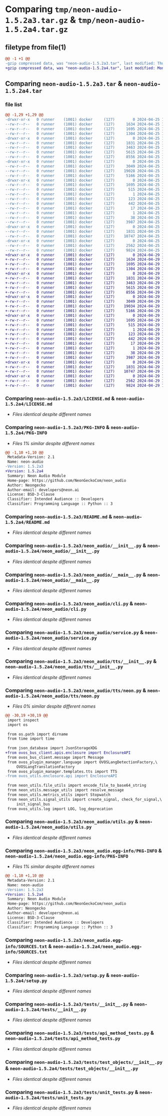 # Comparing `tmp/neon-audio-1.5.2a3.tar.gz` & `tmp/neon-audio-1.5.2a4.tar.gz`

## filetype from file(1)

```diff
@@ -1 +1 @@
-gzip compressed data, was "neon-audio-1.5.2a3.tar", last modified: Thu Apr 25 16:29:46 2024, max compression
+gzip compressed data, was "neon-audio-1.5.2a4.tar", last modified: Mon Apr 29 18:30:46 2024, max compression
```

## Comparing `neon-audio-1.5.2a3.tar` & `neon-audio-1.5.2a4.tar`

### file list

```diff
@@ -1,29 +1,29 @@
-drwxr-xr-x   0 runner    (1001) docker     (127)        0 2024-04-25 16:29:46.584854 neon-audio-1.5.2a3/
--rw-r--r--   0 runner    (1001) docker     (127)     1634 2024-04-25 16:29:42.000000 neon-audio-1.5.2a3/LICENSE.md
--rw-r--r--   0 runner    (1001) docker     (127)     1695 2024-04-25 16:29:46.584854 neon-audio-1.5.2a3/PKG-INFO
--rw-r--r--   0 runner    (1001) docker     (127)     1304 2024-04-25 16:29:42.000000 neon-audio-1.5.2a3/README.md
-drwxr-xr-x   0 runner    (1001) docker     (127)        0 2024-04-25 16:29:46.580854 neon-audio-1.5.2a3/neon_audio/
--rw-r--r--   0 runner    (1001) docker     (127)     1831 2024-04-25 16:29:42.000000 neon-audio-1.5.2a3/neon_audio/__init__.py
--rw-r--r--   0 runner    (1001) docker     (127)     3463 2024-04-25 16:29:42.000000 neon-audio-1.5.2a3/neon_audio/__main__.py
--rw-r--r--   0 runner    (1001) docker     (127)     5615 2024-04-25 16:29:42.000000 neon-audio-1.5.2a3/neon_audio/cli.py
--rw-r--r--   0 runner    (1001) docker     (127)     8556 2024-04-25 16:29:42.000000 neon-audio-1.5.2a3/neon_audio/service.py
-drwxr-xr-x   0 runner    (1001) docker     (127)        0 2024-04-25 16:29:46.584854 neon-audio-1.5.2a3/neon_audio/tts/
--rw-r--r--   0 runner    (1001) docker     (127)     3049 2024-04-25 16:29:42.000000 neon-audio-1.5.2a3/neon_audio/tts/__init__.py
--rw-r--r--   0 runner    (1001) docker     (127)    19028 2024-04-25 16:29:42.000000 neon-audio-1.5.2a3/neon_audio/tts/neon.py
--rw-r--r--   0 runner    (1001) docker     (127)     5166 2024-04-25 16:29:42.000000 neon-audio-1.5.2a3/neon_audio/utils.py
-drwxr-xr-x   0 runner    (1001) docker     (127)        0 2024-04-25 16:29:46.584854 neon-audio-1.5.2a3/neon_audio.egg-info/
--rw-r--r--   0 runner    (1001) docker     (127)     1695 2024-04-25 16:29:46.000000 neon-audio-1.5.2a3/neon_audio.egg-info/PKG-INFO
--rw-r--r--   0 runner    (1001) docker     (127)      515 2024-04-25 16:29:46.000000 neon-audio-1.5.2a3/neon_audio.egg-info/SOURCES.txt
--rw-r--r--   0 runner    (1001) docker     (127)        1 2024-04-25 16:29:46.000000 neon-audio-1.5.2a3/neon_audio.egg-info/dependency_links.txt
--rw-r--r--   0 runner    (1001) docker     (127)      123 2024-04-25 16:29:46.000000 neon-audio-1.5.2a3/neon_audio.egg-info/entry_points.txt
--rw-r--r--   0 runner    (1001) docker     (127)      442 2024-04-25 16:29:46.000000 neon-audio-1.5.2a3/neon_audio.egg-info/requires.txt
--rw-r--r--   0 runner    (1001) docker     (127)       17 2024-04-25 16:29:46.000000 neon-audio-1.5.2a3/neon_audio.egg-info/top_level.txt
--rw-r--r--   0 runner    (1001) docker     (127)        1 2024-04-25 16:29:46.000000 neon-audio-1.5.2a3/neon_audio.egg-info/zip-safe
--rw-r--r--   0 runner    (1001) docker     (127)       38 2024-04-25 16:29:46.584854 neon-audio-1.5.2a3/setup.cfg
--rw-r--r--   0 runner    (1001) docker     (127)     3987 2024-04-25 16:29:42.000000 neon-audio-1.5.2a3/setup.py
-drwxr-xr-x   0 runner    (1001) docker     (127)        0 2024-04-25 16:29:46.584854 neon-audio-1.5.2a3/tests/
--rw-r--r--   0 runner    (1001) docker     (127)     1831 2024-04-25 16:29:42.000000 neon-audio-1.5.2a3/tests/__init__.py
--rw-r--r--   0 runner    (1001) docker     (127)    10747 2024-04-25 16:29:42.000000 neon-audio-1.5.2a3/tests/api_method_tests.py
-drwxr-xr-x   0 runner    (1001) docker     (127)        0 2024-04-25 16:29:46.584854 neon-audio-1.5.2a3/tests/test_objects/
--rw-r--r--   0 runner    (1001) docker     (127)     2562 2024-04-25 16:29:42.000000 neon-audio-1.5.2a3/tests/test_objects/__init__.py
--rw-r--r--   0 runner    (1001) docker     (127)     9824 2024-04-25 16:29:42.000000 neon-audio-1.5.2a3/tests/unit_tests.py
+drwxr-xr-x   0 runner    (1001) docker     (127)        0 2024-04-29 18:30:46.886186 neon-audio-1.5.2a4/
+-rw-r--r--   0 runner    (1001) docker     (127)     1634 2024-04-29 18:30:39.000000 neon-audio-1.5.2a4/LICENSE.md
+-rw-r--r--   0 runner    (1001) docker     (127)     1695 2024-04-29 18:30:46.886186 neon-audio-1.5.2a4/PKG-INFO
+-rw-r--r--   0 runner    (1001) docker     (127)     1304 2024-04-29 18:30:39.000000 neon-audio-1.5.2a4/README.md
+drwxr-xr-x   0 runner    (1001) docker     (127)        0 2024-04-29 18:30:46.882186 neon-audio-1.5.2a4/neon_audio/
+-rw-r--r--   0 runner    (1001) docker     (127)     1831 2024-04-29 18:30:39.000000 neon-audio-1.5.2a4/neon_audio/__init__.py
+-rw-r--r--   0 runner    (1001) docker     (127)     3463 2024-04-29 18:30:39.000000 neon-audio-1.5.2a4/neon_audio/__main__.py
+-rw-r--r--   0 runner    (1001) docker     (127)     5615 2024-04-29 18:30:39.000000 neon-audio-1.5.2a4/neon_audio/cli.py
+-rw-r--r--   0 runner    (1001) docker     (127)     8556 2024-04-29 18:30:39.000000 neon-audio-1.5.2a4/neon_audio/service.py
+drwxr-xr-x   0 runner    (1001) docker     (127)        0 2024-04-29 18:30:46.886186 neon-audio-1.5.2a4/neon_audio/tts/
+-rw-r--r--   0 runner    (1001) docker     (127)     3049 2024-04-29 18:30:39.000000 neon-audio-1.5.2a4/neon_audio/tts/__init__.py
+-rw-r--r--   0 runner    (1001) docker     (127)    19034 2024-04-29 18:30:39.000000 neon-audio-1.5.2a4/neon_audio/tts/neon.py
+-rw-r--r--   0 runner    (1001) docker     (127)     5166 2024-04-29 18:30:39.000000 neon-audio-1.5.2a4/neon_audio/utils.py
+drwxr-xr-x   0 runner    (1001) docker     (127)        0 2024-04-29 18:30:46.882186 neon-audio-1.5.2a4/neon_audio.egg-info/
+-rw-r--r--   0 runner    (1001) docker     (127)     1695 2024-04-29 18:30:46.000000 neon-audio-1.5.2a4/neon_audio.egg-info/PKG-INFO
+-rw-r--r--   0 runner    (1001) docker     (127)      515 2024-04-29 18:30:46.000000 neon-audio-1.5.2a4/neon_audio.egg-info/SOURCES.txt
+-rw-r--r--   0 runner    (1001) docker     (127)        1 2024-04-29 18:30:46.000000 neon-audio-1.5.2a4/neon_audio.egg-info/dependency_links.txt
+-rw-r--r--   0 runner    (1001) docker     (127)      123 2024-04-29 18:30:46.000000 neon-audio-1.5.2a4/neon_audio.egg-info/entry_points.txt
+-rw-r--r--   0 runner    (1001) docker     (127)      442 2024-04-29 18:30:46.000000 neon-audio-1.5.2a4/neon_audio.egg-info/requires.txt
+-rw-r--r--   0 runner    (1001) docker     (127)       17 2024-04-29 18:30:46.000000 neon-audio-1.5.2a4/neon_audio.egg-info/top_level.txt
+-rw-r--r--   0 runner    (1001) docker     (127)        1 2024-04-29 18:30:46.000000 neon-audio-1.5.2a4/neon_audio.egg-info/zip-safe
+-rw-r--r--   0 runner    (1001) docker     (127)       38 2024-04-29 18:30:46.886186 neon-audio-1.5.2a4/setup.cfg
+-rw-r--r--   0 runner    (1001) docker     (127)     3987 2024-04-29 18:30:39.000000 neon-audio-1.5.2a4/setup.py
+drwxr-xr-x   0 runner    (1001) docker     (127)        0 2024-04-29 18:30:46.886186 neon-audio-1.5.2a4/tests/
+-rw-r--r--   0 runner    (1001) docker     (127)     1831 2024-04-29 18:30:39.000000 neon-audio-1.5.2a4/tests/__init__.py
+-rw-r--r--   0 runner    (1001) docker     (127)    10747 2024-04-29 18:30:39.000000 neon-audio-1.5.2a4/tests/api_method_tests.py
+drwxr-xr-x   0 runner    (1001) docker     (127)        0 2024-04-29 18:30:46.886186 neon-audio-1.5.2a4/tests/test_objects/
+-rw-r--r--   0 runner    (1001) docker     (127)     2562 2024-04-29 18:30:39.000000 neon-audio-1.5.2a4/tests/test_objects/__init__.py
+-rw-r--r--   0 runner    (1001) docker     (127)     9824 2024-04-29 18:30:39.000000 neon-audio-1.5.2a4/tests/unit_tests.py
```

### Comparing `neon-audio-1.5.2a3/LICENSE.md` & `neon-audio-1.5.2a4/LICENSE.md`

 * *Files identical despite different names*

### Comparing `neon-audio-1.5.2a3/PKG-INFO` & `neon-audio-1.5.2a4/PKG-INFO`

 * *Files 1% similar despite different names*

```diff
@@ -1,10 +1,10 @@
 Metadata-Version: 2.1
 Name: neon-audio
-Version: 1.5.2a3
+Version: 1.5.2a4
 Summary: Neon Audio Module
 Home-page: https://github.com/NeonGeckoCom/neon_audio
 Author: Neongecko
 Author-email: developers@neon.ai
 License: BSD-3-Clause
 Classifier: Intended Audience :: Developers
 Classifier: Programming Language :: Python :: 3
```

### Comparing `neon-audio-1.5.2a3/README.md` & `neon-audio-1.5.2a4/README.md`

 * *Files identical despite different names*

### Comparing `neon-audio-1.5.2a3/neon_audio/__init__.py` & `neon-audio-1.5.2a4/neon_audio/__init__.py`

 * *Files identical despite different names*

### Comparing `neon-audio-1.5.2a3/neon_audio/__main__.py` & `neon-audio-1.5.2a4/neon_audio/__main__.py`

 * *Files identical despite different names*

### Comparing `neon-audio-1.5.2a3/neon_audio/cli.py` & `neon-audio-1.5.2a4/neon_audio/cli.py`

 * *Files identical despite different names*

### Comparing `neon-audio-1.5.2a3/neon_audio/service.py` & `neon-audio-1.5.2a4/neon_audio/service.py`

 * *Files identical despite different names*

### Comparing `neon-audio-1.5.2a3/neon_audio/tts/__init__.py` & `neon-audio-1.5.2a4/neon_audio/tts/__init__.py`

 * *Files identical despite different names*

### Comparing `neon-audio-1.5.2a3/neon_audio/tts/neon.py` & `neon-audio-1.5.2a4/neon_audio/tts/neon.py`

 * *Files 0% similar despite different names*

```diff
@@ -30,19 +30,19 @@
 import inspect
 import os
 
 from os.path import dirname
 from time import time
 
 from json_database import JsonStorageXDG
+from ovos_bus_client.apis.enclosure import EnclosureAPI
 from ovos_bus_client.message import Message
 from ovos_plugin_manager.language import OVOSLangDetectionFactory,\
     OVOSLangTranslationFactory
 from ovos_plugin_manager.templates.tts import TTS
-from ovos_utils.enclosure.api import EnclosureAPI
 
 from neon_utils.file_utils import encode_file_to_base64_string
 from neon_utils.message_utils import resolve_message
 from neon_utils.metrics_utils import Stopwatch
 from neon_utils.signal_utils import create_signal, check_for_signal,\
     init_signal_bus
 from ovos_utils.log import LOG, log_deprecation
```

### Comparing `neon-audio-1.5.2a3/neon_audio/utils.py` & `neon-audio-1.5.2a4/neon_audio/utils.py`

 * *Files identical despite different names*

### Comparing `neon-audio-1.5.2a3/neon_audio.egg-info/PKG-INFO` & `neon-audio-1.5.2a4/neon_audio.egg-info/PKG-INFO`

 * *Files 1% similar despite different names*

```diff
@@ -1,10 +1,10 @@
 Metadata-Version: 2.1
 Name: neon-audio
-Version: 1.5.2a3
+Version: 1.5.2a4
 Summary: Neon Audio Module
 Home-page: https://github.com/NeonGeckoCom/neon_audio
 Author: Neongecko
 Author-email: developers@neon.ai
 License: BSD-3-Clause
 Classifier: Intended Audience :: Developers
 Classifier: Programming Language :: Python :: 3
```

### Comparing `neon-audio-1.5.2a3/neon_audio.egg-info/SOURCES.txt` & `neon-audio-1.5.2a4/neon_audio.egg-info/SOURCES.txt`

 * *Files identical despite different names*

### Comparing `neon-audio-1.5.2a3/setup.py` & `neon-audio-1.5.2a4/setup.py`

 * *Files identical despite different names*

### Comparing `neon-audio-1.5.2a3/tests/__init__.py` & `neon-audio-1.5.2a4/tests/__init__.py`

 * *Files identical despite different names*

### Comparing `neon-audio-1.5.2a3/tests/api_method_tests.py` & `neon-audio-1.5.2a4/tests/api_method_tests.py`

 * *Files identical despite different names*

### Comparing `neon-audio-1.5.2a3/tests/test_objects/__init__.py` & `neon-audio-1.5.2a4/tests/test_objects/__init__.py`

 * *Files identical despite different names*

### Comparing `neon-audio-1.5.2a3/tests/unit_tests.py` & `neon-audio-1.5.2a4/tests/unit_tests.py`

 * *Files identical despite different names*

